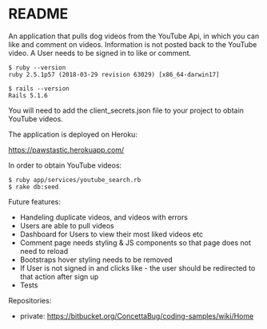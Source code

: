 # README

An application that pulls dog videos from the YouTube Api, in which you can like and comment on videos. Information is not posted back to the YouTube video. 
A User needs to be signed in to like or comment. 
 
 ````
 $ ruby --version
 ruby 2.5.1p57 (2018-03-29 revision 63029) [x86_64-darwin17]
````

````
$ rails --version 
Rails 5.1.6
````

You will need to add the client_secrets.json file to your project to obtain YouTube videos. 

The application is deployed on Heroku:

https://pawstastic.herokuapp.com/

In order to obtain YouTube videos: 

````
$ ruby app/services/youtube_search.rb
$ rake db:seed
````

Future features: 

* Handeling duplicate videos, and videos with errors
* Users are able to pull videos 
* Dashboard for Users to view their most liked videos etc
* Comment page needs styling & JS components so that page does not need to reload
* Bootstraps hover styling needs to be removed
* If User is not signed in and clicks like - the user should be redirected to that action after sign up
* Tests

Repositories: 

* private: https://bitbucket.org/ConcettaBug/coding-samples/wiki/Home
